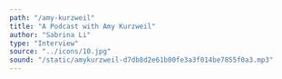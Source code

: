 ```yaml
---
path: "/amy-kurzweil"
title: "A Podcast with Amy Kurzweil"
author: "Sabrina Li" 
type: "Interview"
source: "../icons/10.jpg"
sound: "/static/amykurzweil-d7db8d2e61b00fe3a3f014be7855f0a3.mp3"
---
```

